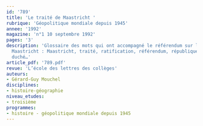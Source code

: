```yaml
---
id: '789'
title: 'Le traité de Maastricht '
rubrique: 'Géopolitique mondiale depuis 1945'
annee: '1992'
magazine: 'n°1 10 septembre 1992'
pages: '3'
description: 'Glossaire des mots qui ont accompagné le référendum sur le traité de
  Maastricht : Maastricht, traité, ratification, référendum, république, royaume,
  duché…'
article_pdf: '789.pdf'
revue: 'L’école des lettres des collèges'
auteurs:
- Gérard-Guy Mouchel
disciplines:
- histoire-géographie
niveau_etudes:
- troisième
programmes:
- histoire - géopolitique mondiale depuis 1945
---
```

